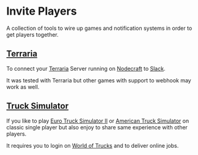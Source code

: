# Invite Players
A collection of tools to wire up games and notification systems in order to get players together.

## [Terraria](terraria)
To connect your [Terraria](https://www.terraria.org/) Server running on 
[Nodecraft](https://nodecraft.com) to [Slack](https://slack.com/intl/en-nl/).

It was tested with Terraria but other games with support to webhook 
may work as well.

## [Truck Simulator](truck-simulator)
If you like to play [Euro Truck Simulator II](https://eurotrucksimulator2.com/)
or [American Truck Simulator](https://americantrucksimulator.com/) on
classic single player but also enjoy to share same experience with other 
players. 

It requires you to login on [World of Trucks](https://www.worldoftrucks.com) 
and to deliver online jobs.
